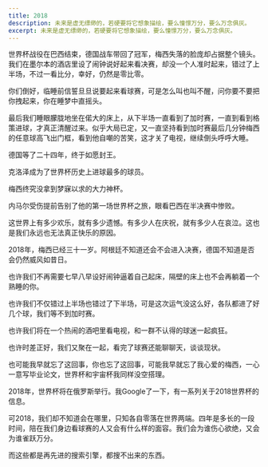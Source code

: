 ```yaml
---
title: 2018
description: 未来是虚无缥缈的，若硬要将它想象描绘，要么憧憬万分，要么万念俱灰。
excerpt: 未来是虚无缥缈的，若硬要将它想象描绘，要么憧憬万分，要么万念俱灰。
---
```


世界杯战役在巴西结束，德国战车带回了冠军，梅西失落的脸庞却占据整个镜头。我们在墨尔本的酒店里设了闹钟说好起来看决赛，却没一个人准时起来，错过了上半场，不过一看比分，幸好，仍然是零比零。

你们倒好，临睡前信誓旦旦说要起来看球赛，可是怎么叫也叫不醒，问你要不要把你拽起来，你在睡梦中直摇头。

最后我们睡眼朦胧地坐在偌大的床上，从下半场一直看到了加时赛，一直到看到格策进球，才真正清醒过来。似乎大局已定，又一直坚持看到加时赛最后几分钟梅西的任意球高飞出门框，看到他自嘲的苦笑，这才关了电视，继续倒头呼呼大睡。

德国等了二十四年，终于如愿封王。

克洛泽成为了世界杯历史上进球最多的球员。

梅西终究没拿到梦寐以求的大力神杯。

内马尔受伤提前告别了他的第一场世界杯之旅，眼看巴西在半决赛中惨败。

这世界上有多少欢乐，就有多少遗憾。有多少人在庆祝，就有多少人在哀泣。这也是我们永远也无法真正快乐的原因。

2018年，梅西已经三十一岁。阿根廷不知道还会不会进入决赛，德国不知道是否会仍然威风如昔日。

也许我们不再需要七早八早设好闹钟逼着自己起床，隔壁的床上也不会再躺着一个熟睡的你。

也许我们不仅错过上半场也错过了下半场，可是这次运气没这么好，各队都进了好几个球，我们等不到加时赛。

也许我们将在一个热闹的酒吧里看电视，和一群不认得的球迷一起疯狂。

也许时差正好，我们又聚在一起，看完了球赛还能聊聊天，谈谈现状。

也可能我早就忘了这回事，你也忘了这回事，可能我早就忘了我心爱的梅西，一心一意写毕业论文，世界杯和宇宙杯我同样没空搭理。

2018年，世界杯将在俄罗斯举行。我Google了一下，有一系列关于2018世界杯的信息。

可2018，我们却不知道会在哪里，只知各自零落在世界两端。四年是多长的一段时间，陪在我们身边看球赛的人又会有什么样的面容。我们会为谁伤心欲绝，又会为谁雀跃万分。

而这些都是再先进的搜索引擎，都搜不出来的东西。

